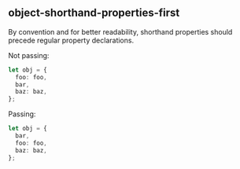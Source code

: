 ## object-shorthand-properties-first

By convention and for better readability, shorthand properties should precede regular property declarations.

Not passing:

```ts
let obj = {
  foo: foo,
  bar,
  baz: baz,
};
```

Passing:

```ts
let obj = {
  bar,
  foo: foo,
  baz: baz,
};
```
